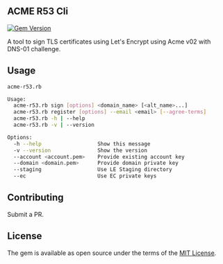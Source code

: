 ## ACME R53 Cli

[![Gem Version](https://badge.fury.io/rb/acme-r53-cli.svg)](https://badge.fury.io/rb/acme-r53-cli)

A tool to sign TLS certificates using Let's Encrypt using Acme v02 with DNS-01 challenge.

## Usage

```bash
acme-r53.rb

Usage:
  acme-r53.rb sign [options] <domain_name> [<alt_name>...]
  acme-r53.rb register [options] --email <email> [--agree-terms]
  acme-r53.rb -h | --help
  acme-r53.rb -v | --version

Options:
  -h --help                  Show this message
  -v --version               Show the version
  --account <account.pem>    Provide existing account key
  --domain <domain.pem>      Provide domain private key
  --staging                  Use LE Staging directory
  --ec                       Use EC private keys

```

## Contributing

Submit a PR.

## License
The gem is available as open source under the terms of the [MIT License](https://opensource.org/licenses/MIT).
